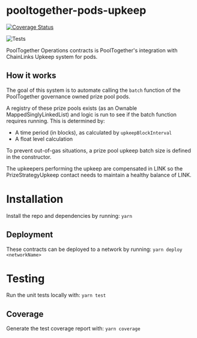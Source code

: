 # pooltogether-pods-upkeep

[![Coverage Status](https://coveralls.io/repos/github/pooltogether/pooltogether-pods-upkeep/badge.svg?branch=main)](https://coveralls.io/github/pooltogether/pooltogether-pods-upkeep?branch=main)

![Tests](https://github.com/pooltogether/pooltogether-pods-upkeep/actions/workflows/main.yml/badge.svg)


PoolTogether Operations contracts is PoolTogether's integration with ChainLinks Upkeep system for pods.

## How it works

The goal of this system is to automate calling the `batch` function of the PoolTogether governance owned prize pool pods.

A registry of these prize pools exists (as an Ownable MappedSinglyLinkedList) and logic is run to see if the batch function requires running. This is determined by:
- A time period (in blocks), as calculated by `upkeepBlockInterval`
- A float level calculation

To prevent out-of-gas situations, a prize pool upkeep batch size is defined in the constructor. 

The upkeepers performing the upkeep are compensated in LINK so the PrizeStrategyUpkeep contact needs to maintain a healthy balance of LINK. 

# Installation
Install the repo and dependencies by running:
`yarn`

## Deployment
These contracts can be deployed to a network by running:
`yarn deploy <networkName>`

# Testing
Run the unit tests locally with:
`yarn test`

## Coverage
Generate the test coverage report with:
`yarn coverage`